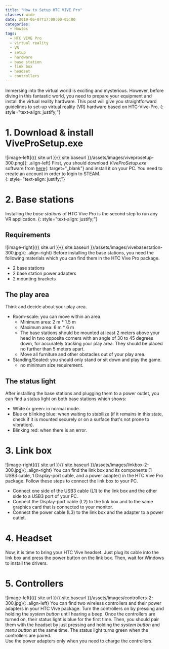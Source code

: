 ```yaml
---
title: "How to Setup HTC VIVE Pro"
classes: wide
date: 2019-06-07T17:00:00-05:00
categories:
  - Howtos
tags:
  - HTC VIVE Pro
  - virtual reality
  - VR
  - setup
  - hardware
  - base station
  - link box
  - headset
  - controllers
---
```

Immersing into the virtual world is exciting and mysterious. However, before diving in this fantastic world, you need to prepare your equipment and install the virtual reality hardware. This post will give you straightforward guidelines to set-up virtual reality (VR) hardware based on HTC-Vive-Pro. 
{: style="text-align: justify;"}
# 1. Download & install ViveProSetup.exe
![image-left]({{ site.url }}{{ site.baseurl }}/assets/images/viveprosetup-300.png){: .align-left}
First, you should download _ViveProSetup.exe_ software from [here](https://www.vive.com/setup/vive-pro/){: target="_blank"} and install it on your PC. You need to create an account in order to login to STEAM.   
{: style="text-align: justify;"}
<br />
# 2. Base stations
Installing the _base stations_ of HTC Vive Pro is the second step to run any VR application. 
{: style="text-align: justify;"}

## Requirements
![image-right]({{ site.url }}{{ site.baseurl }}/assets/images/vivebasestation-300.jpg){: .align-right}
Before installing the base stations, you need the following materials which you can find them in the HTC Vive Pro package.  
* 2 base stations
* 2 base station power adapters
* 2 mounting brackets

## The play area
Think and decide about your play area. 
  * Room-scale: you can move within an area.
    * Minimum area: 2 m * 1.5 m
    * Maximum area: 6 m * 6 m    
    * The base stations should be mounted at least 2 meters above your head in two opposite corners with an angle of 30 to 45 degrees down, for accurately tracking your play area. They should be placed no further than 5 meters apart.
    * Move all furniture and other obstacles out of your play area.
  * Standing/Seated: you should only stand or sit down and play the game.
    *  no minimum size requirement.   

## The status light
After installing the base stations and plugging them to a power outlet, you can find a status light on both base stations which shows:
  * White or green: in normal mode.
  * Blue or blinking blue: when waiting to stabilize (if it remains in this state, check if it is mounted securely or on a surface that's not prone to vibration).
  * Blinking red: when there is an error.

# 3. Link box
![image-right]({{ site.url }}{{ site.baseurl }}/assets/images/linkbox-2-300.jpg){: .align-right}
You can find the link box and its components (1 USB3 cable, 1 Display-port cable, and a power adapter) in the HTC Vive Pro package. Follow these steps to connect the link box to your PC.
  * Connect one side of the USB3 cable (L1) to the link box and the other side to a USB3 port of your PC.
  * Connect the Display-port cable (L2) to the link box and to the same graphics card that is connected to your monitor.
  * Connect the power cable (L3) to the link box and the adapter to a power outlet.

# 4. Headset
Now, it is time to bring your HTC Vive headset. Just plug its cable into the link box and press the power button on the link box. Then, wait for Windows to install the drivers.  

# 5. Controllers
![image-left]({{ site.url }}{{ site.baseurl }}/assets/images/controllers-2-300.jpg){: .align-left}
You can find two wireless controllers and their power adapters in your HTC Vive package. Turn the controllers on by pressing and holding the _system button_ until hearing a beep. Once the controllers are turned on, their status light is blue for the first time. Then, you should pair them with the headset by just pressing and holding the _system button_ and _menu button_ at the same time. The status light turns green when the controllers are paired.  
Use the power adapters only when you need to charge the controllers.  
